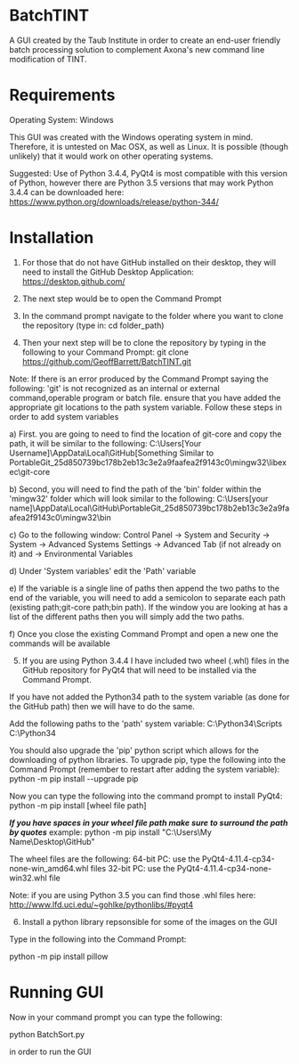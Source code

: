 # BatchTINT
A GUI created by the Taub Institute in order to create an end-user friendly batch processing solution to complement Axona's new command line modification of TINT.

# Requirements
Operating System: Windows

This GUI was created with the Windows operating system in mind. Therefore, it is untested on Mac OSX, as well as Linux. It is possible
(though unlikely) that it would work on other operating systems.

Suggested: Use of Python 3.4.4, PyQt4 is most compatible with this version of Python, however there are Python 3.5 versions that may work
Python 3.4.4 can be downloaded here: https://www.python.org/downloads/release/python-344/

# Installation

1) For those that do not have GitHub installed on their desktop, they will need to install the GitHub Desktop Application: 
https://desktop.github.com/
2) The next step would be to open the Command Prompt

3) In the command prompt navigate to the folder where you want to clone the repository (type in: cd folder_path)

4) Then your next step will be to clone the repository by typing in the following to your Command Prompt:
git clone https://github.com/GeoffBarrett/BatchTINT.git

Note: If there is an error produced by the Command Prompt saying the following: 
'git' is not recognized as an internal or external command,operable program or batch file.
ensure that you have added the appropriate git locations to the path system variable. Follow these steps in order to add system variables


  a) First. you are going to need to find the location of git-core and copy the path, it will be similar to the following:
  C:\Users\[Your Username]\AppData\Local\GitHub\[Something Similar to PortableGit_25d850739bc178b2eb13c3e2a9faafea2f9143c0\mingw32\libexec\git-core
  
  b) Second, you will need to find the path of the 'bin' folder within the 'mingw32' folder which will look similar to the following:
  C:\Users\[your name]\AppData\Local\GitHub\PortableGit_25d850739bc178b2eb13c3e2a9faafea2f9143c0\mingw32\bin
  
  c) Go to the following window: Control Panel -> System and Security -> System -> Advanced Systems Settings 
  -> Advanced Tab (if not already on it) and -> Environmental Variables 
  
  d) Under 'System variables' edit the 'Path' variable
  
  e) If the variable is a single line of paths then append the two paths to the end of the variable, 
  you will need to add a semicolon to separate each path (existing path;git-core path;bin path).
  If the window you are looking at has a list of the different paths then you will simply add the two paths.
  
  f) Once you close the existing Command Prompt and open a new one the commands will be available

5) If you are using Python 3.4.4 I have included two wheel (.whl) files in the GitHub repository for PyQt4 that will need
to be installed via the Command Prompt.

If you have not added the Python34 path to the system variable (as done for the GitHub path) then we will have to do the same.

Add the following paths to the 'path' system variable:
C:\Python34\Scripts
C:\Python34

You should also upgrade the 'pip' python script which allows for the downloading of python libraries. To upgrade pip, type the
following into the Command Prompt (remember to restart after adding the system variable): python -m pip install --upgrade pip

Now you can type the following into the command prompt to install PyQt4:
python -m pip install [wheel file path] 

***If you have spaces in your wheel file path make sure to surround the path by quotes***
example: python -m pip install "C:\Users\My Name\Desktop\GitHub\"

The wheel files are the following:
64-bit PC: use the PyQt4-4.11.4-cp34-none-win_amd64.whl files
32-bit PC: use the PyQt4-4.11.4-cp34-none-win32.whl file

Note: if you are using Python 3.5 you can find those .whl files here: http://www.lfd.uci.edu/~gohlke/pythonlibs/#pyqt4

6) Install a python library repsonsible for some of the images on the GUI

Type in the following into the Command Prompt:

python -m pip install pillow

# Running GUI

Now in your command prompt you can type the following:

python BatchSort.py

in order to run the GUI

    
